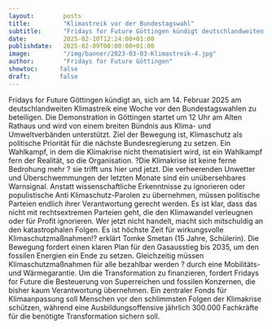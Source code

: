 ```yaml
---
layout:        posts
title:         "Klimastreik vor der Bundestagswahl"
subtitle:      "Fridays for Future Göttingen kündigt deutschlandweiten Klimastreik an"
date:          2025-02-10T12:24:00+01:00
publishdate:   2025-02-09T00:00:00+01:00
image:         "/img/banner/2023-03-03-Klimastreik-4.jpg"
author:        "Fridays for Future Göttingen"
showtoc:      false
draft:        false
---
```


Fridays for Future Göttingen kündigt an, sich am 14. Februar 2025 am 
deutschlandweiten Klimastreik eine Woche vor den Bundestagswahlen zu 
beteiligen. Die Demonstration in Göttingen startet um 12 Uhr am Alten 
Rathaus und wird von einem breiten Bündnis aus Klima- und 
Umweltverbänden unterstützt. Ziel der Bewegung ist, Klimaschutz als 
politische Priorität für die nächste Bundesregierung zu setzen. Ein 
Wahlkampf, in dem die Klimakrise nicht thematisiert wird, ist ein 
Wahlkampf fern der Realität, so die Organisation.
?Die Klimakrise ist keine ferne Bedrohung mehr ? sie trifft uns hier und 
jetzt. Die verheerenden Unwetter und Überschwemmungen der letzten Monate 
sind ein unübersehbares Warnsignal. Anstatt wissenschaftliche 
Erkenntnisse zu ignorieren oder populistische Anti Klimaschutz-Parolen 
zu übernehmen, müssen politische Parteien endlich ihrer Verantwortung 
gerecht werden. Es ist klar, dass das nicht mit rechtsextremen Parteien 
geht, die den Klimawandel verleugnen oder für Profit ignorieren. Wer 
jetzt nicht handelt, macht sich mitschuldig an den katastrophalen 
Folgen. Es ist höchste Zeit für wirkungsvolle Klimaschutzmaßnahmen!? 
erklärt Tomke Smetan (15 Jahre, Schülerin).
Die Bewegung fordert einen klaren Plan für den Gasausstieg bis 2035, um 
den fossilen Energien ein Ende zu setzen. Gleichzeitig
müssen Klimaschutzmaßnahmen für alle bezahlbar werden ? durch eine 
Mobilitäts- und Wärmegarantie. Um die Transformation zu finanzieren, 
fordert Fridays for Future die Besteuerung von Superreichen und fossilen 
Konzernen, die bisher kaum Verantwortung übernehmen. Ein zentraler Fonds 
für Klimaanpassung soll Menschen vor den schlimmsten Folgen der 
Klimakrise schützen, während eine Ausbildungsoffensive jährlich 300.000 
Fachkräfte für die benötigte Transformation sichern soll.

